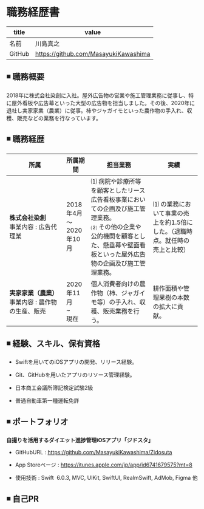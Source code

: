# 職務経歴書

<!---
 名前の文字を大きくする
-->
| title | value |
| ---- | ---- |
| 名前 | 川島真之 |
| GitHub | https://github.com/MasayukiKawashima |

## ◾️ 職務概要

2018年に株式会社染創に入社。屋外広告物の営業や施工管理業務に従事し、特に屋外看板や広告幕といった大型の広告物を担当しました。その後、2020年に退社し実家家業（農業）に従事。柿やジャガイモといった農作物の手入れ、収穫、販売などの業務を行なっています。

## ◾️ 職務経歴

| 所属 | 所属期間 | 担当業務 | 実績　|
|-----|-----|-----| ----- |
|**株式会社染創**　　　　　　<br> 事業内容 : 広告代理業|2018年4月  <br> 〜 <br> 2020年10月|⑴ 病院や診療所等を顧客としたリース広告看板事業においての企画及び施工管理業務。<br> ⑵ その他の企業や公的機関を顧客とした、懸垂幕や壁面看板といった屋外広告物の企画及び施工管理業務。| ⑴ の業務において事業の売上を約1.5倍にした。（退職時点。就任時の売上と比較） |
|**実家家業（農業）**　　　　　　<br> 事業内容 : 農作物の生産、販売|2020年11月   <br> ~ <br> 現在|個人消費者向けの農作物（柿、ジャガイモ等）の手入れ、収穫、販売業務を行う。| 耕作面積や管理果樹の本数の拡大に貢献。 |

## ◾️ 経験、スキル、保有資格

<!---
  表形式に変更する
-->

- Swiftを用いてのiOSアプリの開発、リリース経験。

- Git、GitHubを用いたアプリのリソース管理経験。

- 日本商工会議所簿記検定試験2級

- 普通自動車第一種運転免許

## ◾️ ポートフォリオ

**自撮りを活用するダイエット進捗管理iOSアプリ「ジドスタ」**

- GitHubURL : https://github.com/MasayukiKawashima/Zidosuta

- App Storeページ : https://itunes.apple.com/jp/app/id6741679575?mt=8

- 使用技術 : Swift  6.0.3, MVC, UIKit, SwiftUI, RealmSwift, AdMob, Figma 他

## ◾️ 自己PR
